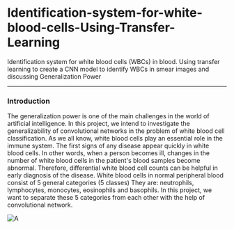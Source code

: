 # Identification-system-for-white-blood-cells-Using-Transfer-Learning
Identification system for white blood cells (WBCs) in blood. Using transfer learning to create a CNN model to identify WBCs in smear images and discussing Generalization Power

---
### Introduction
The generalization power is one of the main challenges in the world of artificial intelligence.
In this project, we intend to investigate the generalizability of convolutional networks in the problem of white blood cell classification.
As we all know, white blood cells play an essential role in the immune system. The first signs of any disease appear quickly in white blood cells. In other words, when a person becomes ill, changes in the number of white blood cells in the patient's blood samples become abnormal. Therefore, differential white blood cell counts can be helpful in early diagnosis of the disease. White blood cells in normal peripheral blood consist of 5 general categories (5 classes)
They are: neutrophils, lymphocytes, monocytes, eosinophils and basophils. In this project, we want to separate these 5 categories from each other with the help of convolutional network. 

![A](https://s20.picofile.com/file/8442487984/Types_of_White_Blood_Cells.png)

